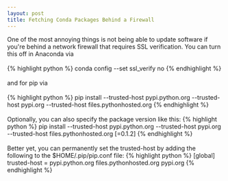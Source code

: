 ```yaml
---
layout: post
title: Fetching Conda Packages Behind a Firewall
---
```


<!--
<img class="img-left" align="left" src="{{ site.url }}/images/">
-->

<!--
_WARNING: This is unsafe!_
-->

One of the most annoying things is not being able to update software if you're behind a network firewall that requires SSL verification. You can turn this off in Anaconda via
<br><br>
{% highlight python %}
conda config --set ssl_verify no
{% endhighlight %}
<br><br>
and for pip via
<br><br>
{% highlight python %}
pip install --trusted-host pypi.python.org --trusted-host pypi.org --trusted-host files.pythonhosted.org <package name>
{% endhighlight %}
<br><br>
Optionally, you can also specify the package version like this:
{% highlight python %}
pip install --trusted-host pypi.python.org --trusted-host pypi.org --trusted-host files.pythonhosted.org <package name>[=0.1.2]
{% endhighlight %}
<br><br>
Better yet, you can permanently set the trusted-host by adding the following to the $HOME/.pip/pip.conf file:
{% highlight python %}
[global]
trusted-host = pypi.python.org
               files.pythonhosted.org
               pypi.org
{% endhighlight %}
<br><br>
<!--
Alternatively, you can also temporarily disable SSL verification from the command line with:
{% highlight %}
PYTHONHTTPSVERIFY=0 pip install some_trusted_package_name
{% endhighlight %}

<br><br>
Do not use this code!
-->
